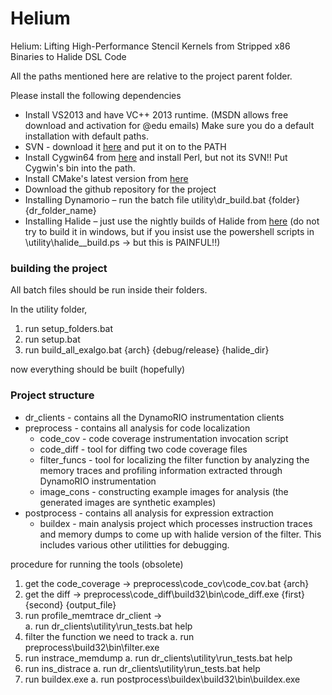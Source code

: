 Helium
======

Helium: Lifting High-Performance Stencil Kernels from Stripped x86 Binaries to Halide DSL Code

All the paths mentioned here are relative to the project parent folder.

Please install the following dependencies

*	Install VS2013 and have VC++ 2013 runtime. (MSDN allows free download and activation for @edu emails)
	Make sure you do a default installation with default paths.
*  SVN - download it [here](http://www.visualsvn.com/downloads/) and put it on to the PATH
*  Install Cygwin64 from [here](https://cygwin.com/install.html) and install Perl, but not its SVN!! Put Cygwin's bin into the path.
*  Install CMake's latest version from [here](http://www.cmake.org/download/)
*	Download the github repository for the project
*	Installing Dynamorio – run the batch file utility\dr_build.bat {folder} {dr_folder_name}
*	Installing Halide – just use the nightly builds of Halide from [here](https://drive.google.com/folderview?id=0B3x1cdB8WoSDSy1ZMVZoYmhnaTQ&usp=sharing) (do not try to build it in windows, but if you insist use the powershell scripts in <repo>\utility\halide_<type>_build.ps -> but this is PAINFUL!!)


### building the project 

All batch files should be run inside their folders.

In the utility folder,

1. run setup_folders.bat
2. run setup.bat
3. run build_all_exalgo.bat {arch} {debug/release} {halide_dir}

now everything should be built (hopefully)

### Project structure

* dr_clients - contains all the DynamoRIO instrumentation clients
* preprocess - contains all analysis for code localization
	+ code_cov - code coverage instrumentation invocation script
	+ code_diff - tool for diffing two code coverage files
	+ filter_funcs - tool for localizing the filter function by analyzing the memory traces and profiling information extracted through DynamoRIO instrumentation
	+ image_cons - constructing example images for analysis (the generated images are synthetic examples)
* postprocess - contains all analysis for expression extraction
	+ buildex - main analysis project which processes instruction traces and memory dumps to come up with halide version of the filter. This includes various other utilitties for debugging.


procedure for running the tools (obsolete)

1.	get the code_coverage -> preprocess\code_cov\code_cov.bat {arch}
2.	get the diff -> preprocess\code_diff\build32\bin\code_diff.exe {first} {second}  {output_file}
3.	run profile_memtrace dr_client ->  
a.	run dr_clients\utility\run_tests.bat help
4.	filter the function we need to track
a.	run preprocess\build32\bin\filter.exe 
5.	run instrace_memdump 
a.	run dr_clients\utility\run_tests.bat help
6.	run ins_distrace
a.	run dr_clients\utility\run_tests.bat help
7.	run buildex.exe
a.	run postprocess\buildex\build32\bin\buildex.exe
